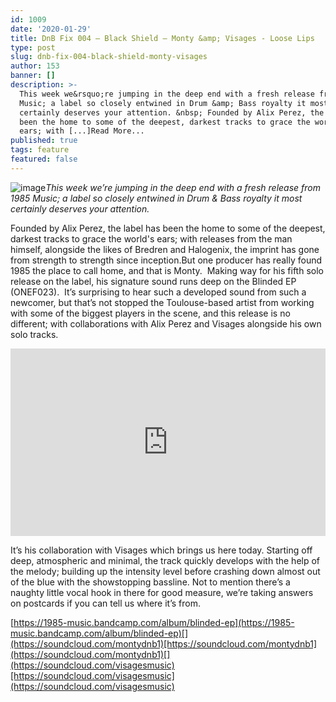 ```yaml
---
id: 1009
date: '2020-01-29'
title: DnB Fix 004 – Black Shield – Monty &amp; Visages - Loose Lips
type: post
slug: dnb-fix-004-black-shield-monty-visages
author: 153
banner: []
description: >-
  This week we&rsquo;re jumping in the deep end with a fresh release from 1985
  Music; a label so closely entwined in Drum &amp; Bass royalty it most
  certainly deserves your attention. &nbsp; Founded by Alix Perez, the label has
  been the home to some of the deepest, darkest tracks to grace the world&#39;s
  ears; with [...]Read More...
published: true
tags: feature
featured: false
---
```

![image](../undefined)_This week we’re jumping in the deep end with a fresh release from 1985 Music; a label so closely entwined in Drum & Bass royalty it most certainly deserves your attention._

Founded by Alix Perez, the label has been the home to some of the deepest, darkest tracks to grace the world's ears; with releases from the man himself, alongside the likes of Bredren and Halogenix, the imprint has gone from strength to strength since inception.But one producer has really found 1985 the place to call home, and that is Monty.  Making way for his fifth solo release on the label, his signature sound runs deep on the Blinded EP (ONEF023).  It’s surprising to hear such a developed sound from such a newcomer, but that’s not stopped the Toulouse-based artist from working with some of the biggest players in the scene, and this release is no different; with collaborations with Alix Perez and Visages alongside his own solo tracks.

<iframe width='100%' height='300' scrolling='no' frameborder='no' allow='autoplay' src='https://w.soundcloud.com/player/?url=https%3A//api.soundcloud.com/tracks/747571792&color=%23ff5500&auto_play=false&hide_related=false&show_comments=true&show_user=true&show_reposts=false&show_teaser=true'></iframe>

It’s his collaboration with Visages which brings us here today. Starting off deep, atmospheric and minimal, the track quickly develops with the help of the melody; building up the intensity level before crashing down almost out of the blue with the showstopping bassline. Not to mention there’s a naughty little vocal hook in there for good measure, we’re taking answers on postcards if you can tell us where it’s from.

[](https://1985-music.bandcamp.com/album/blinded-ep)[https://1985-music.bandcamp.com/album/blinded-ep](https://1985-music.bandcamp.com/album/blinded-ep)[](https://soundcloud.com/montydnb1)[https://soundcloud.com/montydnb1](https://soundcloud.com/montydnb1)[](https://soundcloud.com/visagesmusic)[https://soundcloud.com/visagesmusic](https://soundcloud.com/visagesmusic)
